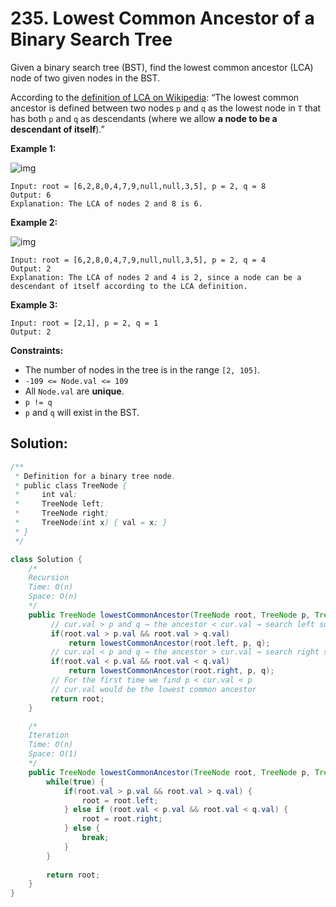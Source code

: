 # 235. Lowest Common Ancestor of a Binary Search Tree



Given a binary search tree (BST), find the lowest common ancestor (LCA) node of two given nodes in the BST.

According to the [definition of LCA on Wikipedia](https://en.wikipedia.org/wiki/Lowest_common_ancestor): “The lowest common ancestor is defined between two nodes `p` and `q` as the lowest node in `T` that has both `p` and `q` as descendants (where we allow **a node to be a descendant of itself**).”

 

**Example 1:**

![img](https://assets.leetcode.com/uploads/2018/12/14/binarysearchtree_improved.png)

```
Input: root = [6,2,8,0,4,7,9,null,null,3,5], p = 2, q = 8
Output: 6
Explanation: The LCA of nodes 2 and 8 is 6.
```

**Example 2:**

![img](https://assets.leetcode.com/uploads/2018/12/14/binarysearchtree_improved.png)

```
Input: root = [6,2,8,0,4,7,9,null,null,3,5], p = 2, q = 4
Output: 2
Explanation: The LCA of nodes 2 and 4 is 2, since a node can be a descendant of itself according to the LCA definition.
```

**Example 3:**

```
Input: root = [2,1], p = 2, q = 1
Output: 2
```

 

**Constraints:**

- The number of nodes in the tree is in the range `[2, 105]`.
- `-109 <= Node.val <= 109`
- All `Node.val` are **unique**.
- `p != q`
- `p` and `q` will exist in the BST.



## Solution:

```java
/**
 * Definition for a binary tree node.
 * public class TreeNode {
 *     int val;
 *     TreeNode left;
 *     TreeNode right;
 *     TreeNode(int x) { val = x; }
 * }
 */

class Solution {
    /*
    Recursion
    Time: O(n)
    Space: O(n)
    */
 	public TreeNode lowestCommonAncestor(TreeNode root, TreeNode p, TreeNode q) {
         // cur.val > p and q → the ancestor < cur.val → search left subtree
         if(root.val > p.val && root.val > q.val)
             return lowestCommonAncestor(root.left, p, q);
         // cur.val < p and q → the ancestor > cur.val → search right subtree
         if(root.val < p.val && root.val < q.val)
             return lowestCommonAncestor(root.right, p, q);
         // For the first time we find p < cur.val < p
         // cur.val would be the lowest common ancestor
         return root;
    }

    /*
    Iteration
    Time: O(n)
    Space: O(1)
    */
    public TreeNode lowestCommonAncestor(TreeNode root, TreeNode p, TreeNode q) {
        while(true) {
            if(root.val > p.val && root.val > q.val) {
                root = root.left;
            } else if (root.val < p.val && root.val < q.val) {
                root = root.right;
            } else {
                break;
            }
        }
        
        return root;
    }
}
```

